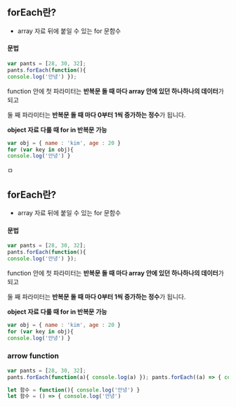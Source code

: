 
## forEach란?

- array 자료 뒤에 붙일 수 있는 for 문함수

#### 문법

``` javascript
var pants = [28, 30, 32]; 
pants.forEach(function(){ 
console.log('안녕') });
```

function 안에 첫 파라미터는 **반복문 돌 때 마다 array 안에 있던 하나하나의 데이터**가 되고

둘 째 파라미터는 **반복문 돌 때 마다 0부터 1씩 증가하는 정수**가 됩니다.


**object 자료 다룰 때 for in 반복문 가능**

``` javascript
var obj = { name : 'kim', age : 20 }
for (var key in obj){ 
console.log('안녕') }
```


ㅁ
## forEach란?

- array 자료 뒤에 붙일 수 있는 for 문함수

#### 문법

``` javascript
var pants = [28, 30, 32]; 
pants.forEach(function(){ 
console.log('안녕') });
```

function 안에 첫 파라미터는 **반복문 돌 때 마다 array 안에 있던 하나하나의 데이터**가 되고

둘 째 파라미터는 **반복문 돌 때 마다 0부터 1씩 증가하는 정수**가 됩니다.


**object 자료 다룰 때 for in 반복문 가능**

``` javascript
var obj = { name : 'kim', age : 20 }
for (var key in obj){ 
console.log('안녕') }
```


### arrow function 

``` javascript
var pants = [28, 30, 32]; 
pants.forEach(function(a){ console.log(a) }); pants.forEach((a) => { console.log(a) });
```


``` javascript
let 함수 = function(){ console.log('안녕') } 
let 함수 = () => { console.log('안녕')
```
